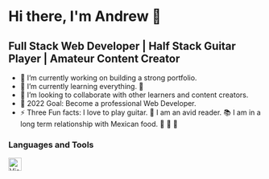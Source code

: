 # Hi there, I'm Andrew 👋

## Full Stack Web Developer | Half Stack Guitar Player | Amateur Content Creator

- 🔭 I’m currently working on building a strong portfolio.
- 🌱 I’m currently learning everything. 🤯
- 👯 I’m looking to collaborate with other learners and content creators.
- 🥅 2022 Goal: Become a professional Web Developer.
- ⚡ Three Fun facts: I love to play guitar. 🎸 I am an avid reader. 📚 I am in a long term relationship with Mexican food. 🌮  🌯  💜

### Languages and Tools

<img align="left" alt="Visual Studio Code" width="26px" src="https://cdn.jsdelivr.net/gh/devicons/devicon/icons/vscode/vscode-original.svg" style="padding-right:10px;" />
